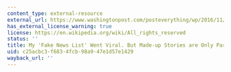 ```yaml
---
content_type: external-resource
external_url: https://www.washingtonpost.com/posteverything/wp/2016/11/18/my-fake-news-list-went-viral-but-made-up-stories-are-only-part-of-the-problem/?utm_term=.1e6103574e03
has_external_license_warning: true
license: https://en.wikipedia.org/wiki/All_rights_reserved
status: ''
title: My 'Fake News List' Went Viral. But Made-up Stories are Only Part of the Problem
uid: c25acbc3-f683-4fcb-98a9-47e1d57e1429
wayback_url: ''
---
```

